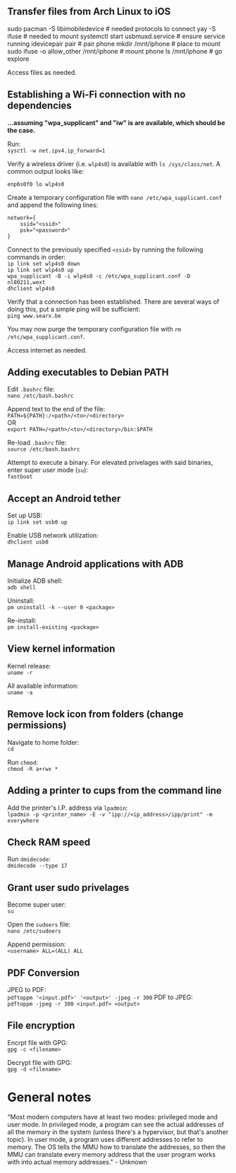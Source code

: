 ## Transfer files from Arch Linux to iOS
sudo pacman -S libimobiledevice # needed protocols to connect
yay -S ifuse # needed to mount
systemctl start usbmuxd.service # ensure service running
idevicepair pair # pair phone
mkdir /mnt/iphone # place to mount
sudo ifuse -o allow_other /mnt/iphone # mount phone
ls /mnt/iphone # go explore

Access files as needed.

## Establishing a Wi-Fi connection with no dependencies

**...assuming "wpa_supplicant" and "iw" is are available, which should be the case.**

Run:\
`sysctl -w net.ipv4.ip_forward=1`

Verify a wireless driver (i.e. `wlp4s0`) is available with `ls /sys/class/net`. A common output looks like:
```
enp6s0f0 lo wlp4s0
```
Create a temporary configuration file with `nano /etc/wpa_supplicant.conf` and append the following lines:
```
network={
	ssid="<ssid>"
	psk="<password>"
}
```
Connect to the previously specified `<ssid>` by running the following commands in order:\
`ip link set wlp4s0 down`\
`ip link set wlp4s0 up`\
`wpa_supplicant -B -i wlp4s0 -c /etc/wpa_supplicant.conf -D nl80211,wext`\
`dhclient wlp4s0`

Verify that a connection has been established. There are several ways of doing this, put a simple ping will be sufficient:\
`ping www.searx.be`

You may now purge the temporary configuration file with `rm /etc/wpa_supplicant.conf`.

Access internet as needed.

## Adding executables to Debian PATH
Edit `.bashrc` file:\
`nano /etc/bash.bashrc`

Append text to the end of the file:\
`PATH=${PATH}:/<path>/<to>/<directory>`\
OR\
`export PATH=/<path>/<to>/<directory>/bin:$PATH`

Re-load `.bashrc` file:\
`source /etc/bash.bashrc`

Attempt to execute a binary. For elevated privelages with said binaries, enter super user mode (`su`):\
`fastboot`

## Accept an Android tether
Set up USB:\
`ip link set usb0 up`

Enable USB network utilization:\
`dhclient usb0`

## Manage Android applications with ADB
Initialize ADB shell:\
`adb shell`

Uninstall:\
`pm uninstall -k --user 0 <package>`

Re-install:\
`pm install-existing <package>`

## View kernel information
Kernel release:\
`uname -r`

All available information:\
`uname -a`

## Remove lock icon from folders (change permissions)
Navigate to home folder:\
`cd`

Run `chmod`:\
`chmod -R a+rwx *`

## Adding a printer to cups from the command line
Add the printer's I.P. address via `lpadmin`:\
`lpadmin -p <printer_name> -E -v "ipp://<ip_address>/ipp/print" -m everywhere`

## Check RAM speed
Run `dmidecode`:\
`dmidecode --type 17`

## Grant user sudo privelages
Become super user:\
`su`

Open the `sudoers` file:\
`nano /etc/sudoers`

Append permission:\
`<username> ALL=(ALL) ALL`

## PDF Conversion
JPEG to PDF:\
`pdftoppm '<input.pdf>' '<output>' -jpeg -r 300`
PDF to JPEG:\
`pdftoppm -jpeg -r 300 <input.pdf> <output>`

## File encryption
Encrpt file with GPG:\
`gpg -c <filename>`

Decrypt file with GPG:\
`gpg -d <filename>`

# General notes
"Most modern computers have at least two modes: privileged mode and user mode. In privileged mode, a program can see the actual addresses of all the memory in the system (unless there's a hypervisor, but that's another topic). In user mode, a program uses different addresses to refer to memory. The OS tells the MMU how to translate the addresses, so then the MMU can translate every memory address that the user program works with into actual memory addresses." - Unknown
